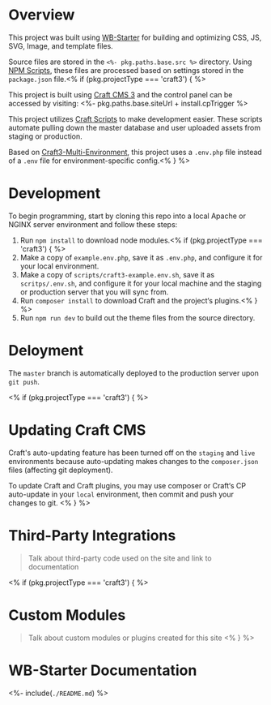 # Overview
This project was built using [WB-Starter](#wb-starter) for building and optimizing CSS, JS, SVG, Image, and template files.

Source files are stored in the `<%- pkg.paths.base.src %>` directory. Using [NPM Scripts](#npm-scripts), these files are processed based on settings stored in the `package.json` file.<% if (pkg.projectType === 'craft3') { %>

This project is built using [Craft CMS 3](https://craftcms.com) and the control panel can be accessed by visiting: <%- pkg.paths.base.siteUrl + install.cpTrigger %>

This project utilizes [Craft Scripts](https://github.com/nystudio107/craft-scripts) to make development easier. These scripts automate pulling down the master database and user uploaded assets from staging or production.

Based on [Craft3-Multi-Environment](https://github.com/nystudio107/craft3-multi-environment), this project uses a `.env.php` file instead of a `.env` file for environment-specific config.<% } %>

# Development
To begin programming, start by cloning this repo into a local Apache or NGINX server environment and follow these steps:
1. Run `npm install` to download node modules.<% if (pkg.projectType === 'craft3') { %>
1. Make a copy of `example.env.php`, save it as `.env.php`, and configure it for your local environment.
1. Make a copy of `scripts/craft3-example.env.sh`, save it as `scritps/.env.sh`, and configure it for your local machine and the staging or production server that you will sync from.
1. Run `composer install` to download Craft and the project‘s plugins.<% } %>
1. Run `npm run dev` to build out the theme files from the source directory.

# Deloyment
The `master` branch is automatically deployed to the production server upon `git push`.

<% if (pkg.projectType === 'craft3') { %>
# Updating Craft CMS
Craft's auto-updating feature has been turned off on the `staging` and `live` environments because auto-updating makes changes to the `composer.json` files (affecting git deployment).

To update Craft and Craft plugins, you may use composer or Craft‘s CP auto-update in your `local` environment, then commit and push your changes to git.
<% } %>

# Third-Party Integrations
> Talk about third-party code used on the site and link to documentation

<% if (pkg.projectType === 'craft3') { %>
# Custom Modules
> Talk about custom modules or plugins created for this site
<% } %>


# WB-Starter Documentation
<%- include(`./README.md`) %>